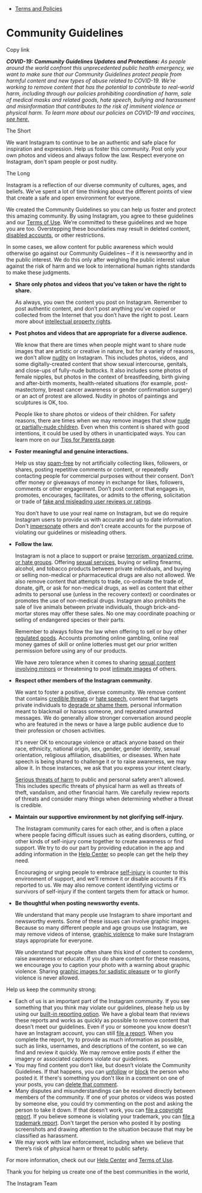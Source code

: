 *   [Terms and Policies](https://help.instagram.com/1417489251945243/?helpref=breadcrumb)

Community Guidelines
====================

Copy link

_**COVID-19: Community Guidelines Updates and Protections:** As people around the world confront this unprecedented public health emergency, we want to make sure that our Community Guidelines protect people from harmful content and new types of abuse related to COVID-19. We’re working to remove content that has the potential to contribute to real-world harm, including through our policies prohibiting coordination of harm, sale of medical masks and related goods, hate speech, bullying and harassment and misinformation that contributes to the risk of imminent violence or physical harm. To learn more about our policies on COVID-19 and vaccines, [see here.](https://help.instagram.com/697825587576762?helpref=faq_content)_

The Short

We want Instagram to continue to be an authentic and safe place for inspiration and expression. Help us foster this community. Post only your own photos and videos and always follow the law. Respect everyone on Instagram, don’t spam people or post nudity.

The Long

Instagram is a reflection of our diverse community of cultures, ages, and beliefs. We’ve spent a lot of time thinking about the different points of view that create a safe and open environment for everyone.

We created the Community Guidelines so you can help us foster and protect this amazing community. By using Instagram, you agree to these guidelines and our [Terms of Use](https://www.instagram.com/legal/terms). We’re committed to these guidelines and we hope you are too. Overstepping these boundaries may result in deleted content, [disabled accounts](https://help.instagram.com/366993040048856?helpref=faq_content), or other restrictions.

In some cases, we allow content for public awareness which would otherwise go against our Community Guidelines – if it is newsworthy and in the public interest. We do this only after weighing the public interest value against the risk of harm and we look to international human rights standards to make these judgments.

*   **Share only photos and videos that you’ve taken or have the right to share.**
    
    As always, you own the content you post on Instagram. Remember to post authentic content, and don’t post anything you’ve copied or collected from the Internet that you don’t have the right to post. Learn more about [intellectual property rights](https://help.instagram.com/126382350847838?helpref=faq_content).
    
*   **Post photos and videos that are appropriate for a diverse audience.**
    
    We know that there are times when people might want to share nude images that are artistic or creative in nature, but for a variety of reasons, we don’t allow [nudity](https://l.instagram.com/?u=https%3A%2F%2Fwww.facebook.com%2Fcommunitystandards%2Fadult_nudity_sexual_activity&e=AT2BJx10j0W54iZtJRXmb_1gXsSVW3dvOctPp7YOYUMq23xJkrAevBlpUIMmWu4Ikt9nUpjHZcMStrJaoOGuwiJP9LtX6fz59k-0Lx08O7GfZtYzFYKEBYJMFIv25iQv9D8GPjIAxG_Y0xPqTsuQRQ) on Instagram. This includes photos, videos, and some digitally-created content that show sexual intercourse, genitals, and close-ups of fully-nude buttocks. It also includes some photos of female nipples, but photos in the context of breastfeeding, birth giving and after-birth moments, health-related situations (for example, post-mastectomy, breast cancer awareness or gender confirmation surgery) or an act of protest are allowed. Nudity in photos of paintings and sculptures is OK, too.
    
    People like to share photos or videos of their children. For safety reasons, there are times when we may remove images that show [nude or partially-nude children](https://l.instagram.com/?u=https%3A%2F%2Fwww.facebook.com%2Fcommunitystandards%2Fchild_nudity_sexual_exploitation&e=AT2BJx10j0W54iZtJRXmb_1gXsSVW3dvOctPp7YOYUMq23xJkrAevBlpUIMmWu4Ikt9nUpjHZcMStrJaoOGuwiJP9LtX6fz59k-0Lx08O7GfZtYzFYKEBYJMFIv25iQv9D8GPjIAxG_Y0xPqTsuQRQ). Even when this content is shared with good intentions, it could be used by others in unanticipated ways. You can learn more on our [Tips for Parents page](https://help.instagram.com/154475974694511/?helpref=faq_content).
    
*   **Foster meaningful and genuine interactions.**
    
    Help us stay [spam-free](https://l.instagram.com/?u=https%3A%2F%2Fwww.facebook.com%2Fcommunitystandards%2Fspam&e=AT2BJx10j0W54iZtJRXmb_1gXsSVW3dvOctPp7YOYUMq23xJkrAevBlpUIMmWu4Ikt9nUpjHZcMStrJaoOGuwiJP9LtX6fz59k-0Lx08O7GfZtYzFYKEBYJMFIv25iQv9D8GPjIAxG_Y0xPqTsuQRQ) by not artificially collecting likes, followers, or shares, posting repetitive comments or content, or repeatedly contacting people for commercial purposes without their consent. Don’t offer money or giveaways of money in exchange for likes, followers, comments or other engagement. Don’t post content that engages in, promotes, encourages, facilitates, or admits to the offering, solicitation or trade of [fake and misleading user reviews or ratings](https://l.instagram.com/?u=https%3A%2F%2Fwww.facebook.com%2Fcommunitystandards%2Ffraud_deception&e=AT2BJx10j0W54iZtJRXmb_1gXsSVW3dvOctPp7YOYUMq23xJkrAevBlpUIMmWu4Ikt9nUpjHZcMStrJaoOGuwiJP9LtX6fz59k-0Lx08O7GfZtYzFYKEBYJMFIv25iQv9D8GPjIAxG_Y0xPqTsuQRQ).
    
    You don’t have to use your real name on Instagram, but we do require Instagram users to provide us with accurate and up to date information. Don't [impersonate](https://l.instagram.com/?u=https%3A%2F%2Fwww.facebook.com%2Fcommunitystandards%2Fmisrepresentation&e=AT2BJx10j0W54iZtJRXmb_1gXsSVW3dvOctPp7YOYUMq23xJkrAevBlpUIMmWu4Ikt9nUpjHZcMStrJaoOGuwiJP9LtX6fz59k-0Lx08O7GfZtYzFYKEBYJMFIv25iQv9D8GPjIAxG_Y0xPqTsuQRQ) others and don't create accounts for the purpose of violating our guidelines or misleading others.
    
*   **Follow the law.**
    
    Instagram is not a place to support or praise [terrorism, organized crime, or hate groups](https://l.instagram.com/?u=https%3A%2F%2Fwww.facebook.com%2Fcommunitystandards%2Fdangerous_individuals_organizations&e=AT2BJx10j0W54iZtJRXmb_1gXsSVW3dvOctPp7YOYUMq23xJkrAevBlpUIMmWu4Ikt9nUpjHZcMStrJaoOGuwiJP9LtX6fz59k-0Lx08O7GfZtYzFYKEBYJMFIv25iQv9D8GPjIAxG_Y0xPqTsuQRQ). Offering [sexual services](https://l.instagram.com/?u=https%3A%2F%2Fwww.facebook.com%2Fcommunitystandards%2Fsexual_solicitation&e=AT2BJx10j0W54iZtJRXmb_1gXsSVW3dvOctPp7YOYUMq23xJkrAevBlpUIMmWu4Ikt9nUpjHZcMStrJaoOGuwiJP9LtX6fz59k-0Lx08O7GfZtYzFYKEBYJMFIv25iQv9D8GPjIAxG_Y0xPqTsuQRQ), buying or selling firearms, alcohol, and tobacco products between private individuals, and buying or selling non-medical or pharmaceutical drugs are also not allowed. We also remove content that attempts to trade, co-ordinate the trade of, donate, gift, or ask for non-medical drugs, as well as content that either admits to personal use (unless in the recovery context) or coordinates or promotes the use of non-medical drugs. Instagram also prohibits the sale of live animals between private individuals, though brick-and-mortar stores may offer these sales. No one may coordinate poaching or selling of endangered species or their parts.
    
    Remember to always follow the law when offering to sell or buy other [regulated goods](https://l.instagram.com/?u=https%3A%2F%2Fwww.facebook.com%2Fcommunitystandards%2Fregulated_goods&e=AT2BJx10j0W54iZtJRXmb_1gXsSVW3dvOctPp7YOYUMq23xJkrAevBlpUIMmWu4Ikt9nUpjHZcMStrJaoOGuwiJP9LtX6fz59k-0Lx08O7GfZtYzFYKEBYJMFIv25iQv9D8GPjIAxG_Y0xPqTsuQRQ). Accounts promoting online gambling, online real money games of skill or online lotteries must get our prior written permission before using any of our products.
    
    We have zero tolerance when it comes to sharing [sexual content involving minors](https://l.instagram.com/?u=https%3A%2F%2Fwww.facebook.com%2Fcommunitystandards%2Fchild_nudity_sexual_exploitation&e=AT2BJx10j0W54iZtJRXmb_1gXsSVW3dvOctPp7YOYUMq23xJkrAevBlpUIMmWu4Ikt9nUpjHZcMStrJaoOGuwiJP9LtX6fz59k-0Lx08O7GfZtYzFYKEBYJMFIv25iQv9D8GPjIAxG_Y0xPqTsuQRQ) or threatening to post [intimate images](https://l.instagram.com/?u=https%3A%2F%2Fwww.facebook.com%2Fcommunitystandards%2Fsexual_exploitation_adults&e=AT2BJx10j0W54iZtJRXmb_1gXsSVW3dvOctPp7YOYUMq23xJkrAevBlpUIMmWu4Ikt9nUpjHZcMStrJaoOGuwiJP9LtX6fz59k-0Lx08O7GfZtYzFYKEBYJMFIv25iQv9D8GPjIAxG_Y0xPqTsuQRQ) of others.
    
*   **Respect other members of the Instagram community.**
    
    We want to foster a positive, diverse community. We remove content that contains [credible threats](https://l.instagram.com/?u=https%3A%2F%2Fwww.facebook.com%2Fcommunitystandards%2Fcredible_violence&e=AT2BJx10j0W54iZtJRXmb_1gXsSVW3dvOctPp7YOYUMq23xJkrAevBlpUIMmWu4Ikt9nUpjHZcMStrJaoOGuwiJP9LtX6fz59k-0Lx08O7GfZtYzFYKEBYJMFIv25iQv9D8GPjIAxG_Y0xPqTsuQRQ) or [hate speech](https://l.instagram.com/?u=https%3A%2F%2Fwww.facebook.com%2Fcommunitystandards%2Fhate_speech&e=AT2BJx10j0W54iZtJRXmb_1gXsSVW3dvOctPp7YOYUMq23xJkrAevBlpUIMmWu4Ikt9nUpjHZcMStrJaoOGuwiJP9LtX6fz59k-0Lx08O7GfZtYzFYKEBYJMFIv25iQv9D8GPjIAxG_Y0xPqTsuQRQ), content that targets private individuals to [degrade or shame them](https://l.instagram.com/?u=https%3A%2F%2Fwww.facebook.com%2Fcommunitystandards%2Fbullying&e=AT2BJx10j0W54iZtJRXmb_1gXsSVW3dvOctPp7YOYUMq23xJkrAevBlpUIMmWu4Ikt9nUpjHZcMStrJaoOGuwiJP9LtX6fz59k-0Lx08O7GfZtYzFYKEBYJMFIv25iQv9D8GPjIAxG_Y0xPqTsuQRQ), personal information meant to blackmail or harass someone, and repeated unwanted messages. We do generally allow stronger conversation around people who are featured in the news or have a large public audience due to their profession or chosen activities.
    
    It's never OK to encourage violence or attack anyone based on their race, ethnicity, national origin, sex, gender, gender identity, sexual orientation, religious affiliation, disabilities, or diseases. When hate speech is being shared to challenge it or to raise awareness, we may allow it. In those instances, we ask that you express your intent clearly.
    
    [Serious threats of harm](https://l.instagram.com/?u=https%3A%2F%2Fwww.facebook.com%2Fcommunitystandards%2Fcredible_violence&e=AT2BJx10j0W54iZtJRXmb_1gXsSVW3dvOctPp7YOYUMq23xJkrAevBlpUIMmWu4Ikt9nUpjHZcMStrJaoOGuwiJP9LtX6fz59k-0Lx08O7GfZtYzFYKEBYJMFIv25iQv9D8GPjIAxG_Y0xPqTsuQRQ) to public and personal safety aren't allowed. This includes specific threats of physical harm as well as threats of theft, vandalism, and other financial harm. We carefully review reports of threats and consider many things when determining whether a threat is credible.
    
*   **Maintain our supportive environment by not glorifying self-injury.**
    
    The Instagram community cares for each other, and is often a place where people facing difficult issues such as eating disorders, cutting, or other kinds of self-injury come together to create awareness or find support. We try to do our part by providing education in the app and adding information in the [Help Center](https://help.instagram.com/) so people can get the help they need.
    
    Encouraging or urging people to embrace [self-injury](https://l.instagram.com/?u=https%3A%2F%2Fwww.facebook.com%2Fcommunitystandards%2Fsuicide_self_injury_violence&e=AT2BJx10j0W54iZtJRXmb_1gXsSVW3dvOctPp7YOYUMq23xJkrAevBlpUIMmWu4Ikt9nUpjHZcMStrJaoOGuwiJP9LtX6fz59k-0Lx08O7GfZtYzFYKEBYJMFIv25iQv9D8GPjIAxG_Y0xPqTsuQRQ) is counter to this environment of support, and we’ll remove it or disable accounts if it’s reported to us. We may also remove content identifying victims or survivors of self-injury if the content targets them for attack or humor.
    
*   **Be thoughtful when posting newsworthy events.**
    
    We understand that many people use Instagram to share important and newsworthy events. Some of these issues can involve graphic images. Because so many different people and age groups use Instagram, we may remove videos of intense, [graphic violence](https://l.instagram.com/?u=https%3A%2F%2Fwww.facebook.com%2Fcommunitystandards%2Fgraphic_violence&e=AT2BJx10j0W54iZtJRXmb_1gXsSVW3dvOctPp7YOYUMq23xJkrAevBlpUIMmWu4Ikt9nUpjHZcMStrJaoOGuwiJP9LtX6fz59k-0Lx08O7GfZtYzFYKEBYJMFIv25iQv9D8GPjIAxG_Y0xPqTsuQRQ) to make sure Instagram stays appropriate for everyone.
    
    We understand that people often share this kind of content to condemn, raise awareness or educate. If you do share content for these reasons, we encourage you to caption your photo with a warning about graphic violence. Sharing [graphic images for sadistic pleasure](https://l.instagram.com/?u=https%3A%2F%2Fwww.facebook.com%2Fcommunitystandards%2Fcruel_insensitive&e=AT2BJx10j0W54iZtJRXmb_1gXsSVW3dvOctPp7YOYUMq23xJkrAevBlpUIMmWu4Ikt9nUpjHZcMStrJaoOGuwiJP9LtX6fz59k-0Lx08O7GfZtYzFYKEBYJMFIv25iQv9D8GPjIAxG_Y0xPqTsuQRQ) or to glorify violence is never allowed.
    

Help us keep the community strong:

*   Each of us is an important part of the Instagram community. If you see something that you think may violate our guidelines, please help us by using our [built-in reporting option](https://help.instagram.com/165828726894770?helpref=faq_content). We have a global team that reviews these reports and works as quickly as possible to remove content that doesn’t meet our guidelines. Even if you or someone you know doesn’t have an Instagram account, you can still [file a report](https://help.instagram.com/contact/383679321740945). When you complete the report, try to provide as much information as possible, such as links, usernames, and descriptions of the content, so we can find and review it quickly. We may remove entire posts if either the imagery or associated captions violate our guidelines.
*   You may find content you don’t like, but doesn’t violate the Community Guidelines. If that happens, you can [unfollow](https://help.instagram.com/286340048138725?helpref=faq_content) or [block](https://help.instagram.com/426700567389543/?helpref=faq_content) the person who posted it. If there's something you don't like in a comment on one of your posts, you can [delete that comment](https://help.instagram.com/289098941190483?helpref=faq_content).
*   Many disputes and misunderstandings can be resolved directly between members of the community. If one of your photos or videos was posted by someone else, you could try commenting on the post and asking the person to take it down. If that doesn’t work, you can [file a copyright report](https://help.instagram.com/126382350847838?helpref=faq_content). If you believe someone is violating your trademark, you can [file a trademark report](https://help.instagram.com/222826637847963?helpref=faq_content). Don't target the person who posted it by posting screenshots and drawing attention to the situation because that may be classified as harassment.
*   We may work with law enforcement, including when we believe that there’s risk of physical harm or threat to public safety.

For more information, check out our [Help Center](https://help.instagram.com/) and [Terms of Use](https://l.instagram.com/?u=http%3A%2F%2Finstagram.com%2Flegal%2Fterms%2F%23&e=AT2BJx10j0W54iZtJRXmb_1gXsSVW3dvOctPp7YOYUMq23xJkrAevBlpUIMmWu4Ikt9nUpjHZcMStrJaoOGuwiJP9LtX6fz59k-0Lx08O7GfZtYzFYKEBYJMFIv25iQv9D8GPjIAxG_Y0xPqTsuQRQ).

Thank you for helping us create one of the best communities in the world,

The Instagram Team